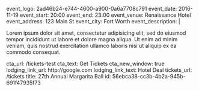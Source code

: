 event_logo: 2ad46b24-e744-4600-a900-0a6a7708c791
event_date: 2016-11-19
event_start: 20:00
event_end: 23:00
event_venue: Renaissance Hotel
event_address: 123 Main St
event_city: Fort Worth
event_description: |
  <p>Lorem ipsum dolor sit amet, consectetur adipisicing elit, sed do eiusmod tempor incididunt ut labore et dolore magna aliqua. Ut enim ad minim veniam, quis nostrud exercitation ullamco laboris nisi ut aliquip ex ea commodo consequat.
  </p>
cta_url: /tickets-test
cta_text: Get Tickets
cta_new_window: true
lodging_link_url: http://google.com
lodging_link_text: Hotel Deal
tickets_url: /tickets
title: 27th Annual Margarita Ball
id: 56ebca38-cc3b-4b2a-945b-691f47935f73
